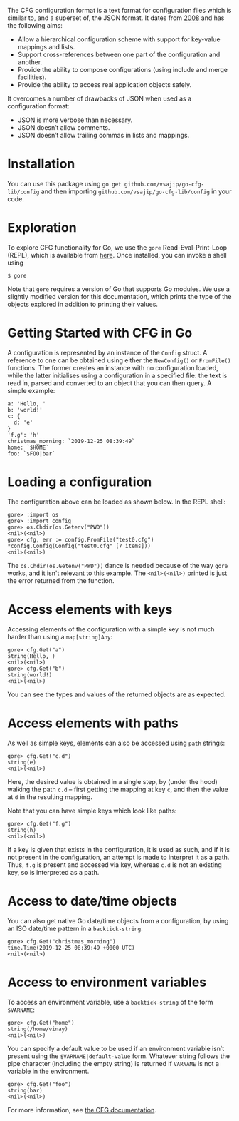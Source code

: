 The CFG configuration format is a text format for configuration files which is similar to, and a superset of, the JSON format. It dates from [2008](https://wiki.python.org/moin/HierConfig) and has the following aims:

* Allow a hierarchical configuration scheme with support for key-value mappings and lists.
* Support cross-references between one part of the configuration and another.
* Provide the ability to compose configurations (using include and merge facilities).
* Provide the ability to access real application objects safely.

It overcomes a number of drawbacks of JSON when used as a configuration format:

* JSON is more verbose than necessary.
* JSON doesn’t allow comments.
* JSON doesn’t allow trailing commas in lists and mappings.

Installation
============
You can use this package using ``go get github.com/vsajip/go-cfg-lib/config`` and then importing ``github.com/vsajip/go-cfg-lib/config`` in your code.

Exploration
============
To explore CFG functionality for Go, we use the `gore` Read-Eval-Print-Loop (REPL), which is available from [here](https://github.com/motemen/gore). Once installed, you can invoke a shell using
```
$ gore
```
Note that `gore` requires a version of Go that supports Go modules. We use a slightly modified version for this documentation, which prints the type of the objects explored in addition to printing their values.

Getting Started with CFG in Go
==============================
A configuration is represented by an instance of the `Config` struct. A reference to one can be obtained using either the `NewConfig()` or `FromFile()` functions. The former creates an instance with no configuration loaded, while the latter initialises using a configuration in a specified file: the text is read in, parsed and converted to an object that you can then query. A simple example:

```
a: 'Hello, '
b: 'world!'
c: {
  d: 'e'
}
'f.g': 'h'
christmas_morning: `2019-12-25 08:39:49`
home: `$HOME`
foo: `$FOO|bar`
```

Loading a configuration
=======================
The configuration above can be loaded as shown below. In the REPL shell:

```
gore> :import os
gore> :import config
gore> os.Chdir(os.Getenv("PWD"))
<nil>(<nil>)
gore> cfg, err := config.FromFile("test0.cfg")
*config.Config(Config("test0.cfg" [7 items]))
<nil>(<nil>)
```
The ``os.Chdir(os.Getenv("PWD"))`` dance is needed because of the way ``gore`` works, and it isn't relevant to this example. The ``<nil>(<nil>)`` printed is just the error returned from the function.

Access elements with keys
=========================
Accessing elements of the configuration with a simple key is not much harder than using a ``map[string]Any``:

```
gore> cfg.Get("a")
string(Hello, )
<nil>(<nil>)
gore> cfg.Get("b")
string(world!)
<nil>(<nil>)
```
You can see the types and values of the returned objects are as expected.

Access elements with paths
==========================
As well as simple keys, elements  can also be accessed using `path` strings:
```
gore> cfg.Get("c.d")
string(e)
<nil>(<nil>)
```
Here, the desired value is obtained in a single step, by (under the hood) walking the path `c.d` – first getting the mapping at key `c`, and then the value at `d` in the resulting mapping.

Note that you can have simple keys which look like paths:
```
gore> cfg.Get("f.g")
string(h)
<nil>(<nil>)
```
If a key is given that exists in the configuration, it is used as such, and if it is not present in the configuration, an attempt is made to interpret it as a path. Thus, `f.g` is present and accessed via key, whereas `c.d` is not an existing key, so is interpreted as a path.

Access to date/time objects
===========================
You can also get native Go date/time objects from a configuration, by using an ISO date/time pattern in a `backtick-string`:
```
gore> cfg.Get("christmas_morning")
time.Time(2019-12-25 08:39:49 +0000 UTC)
<nil>(<nil>)
```
Access to environment variables
===============================

To access an environment variable, use a `backtick-string` of the form `$VARNAME`:
```
gore> cfg.Get("home")
string(/home/vinay)
<nil>(<nil>)
```
You can specify a default value to be used if an environment variable isn’t present using the `$VARNAME|default-value` form. Whatever string follows the pipe character (including the empty string) is returned if `VARNAME` is not a variable in the environment.
```
gore> cfg.Get("foo")
string(bar)
<nil>(<nil>)
```
For more information, see [the CFG documentation](https://docs.red-dove.com/cfg/index.html).
